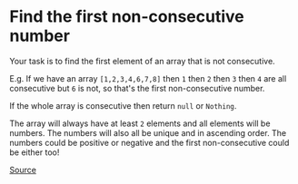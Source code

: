 # Find the first non-consecutive number

Your task is to find the first element of an array that is not consecutive.

E.g. If we have an array `[1,2,3,4,6,7,8]` then `1` then `2` then `3` then
`4` are all consecutive but `6` is not, so that's the first non-consecutive number.

If the whole array is consecutive then return `null` or `Nothing`.

The array will always have at least `2` elements and all elements will be numbers.
The numbers will also all be unique and in ascending order. The numbers could be
positive or negative and the first non-consecutive could be either too!

[Source](https://www.codewars.com/kata/58f8a3a27a5c28d92e000144/train/python)